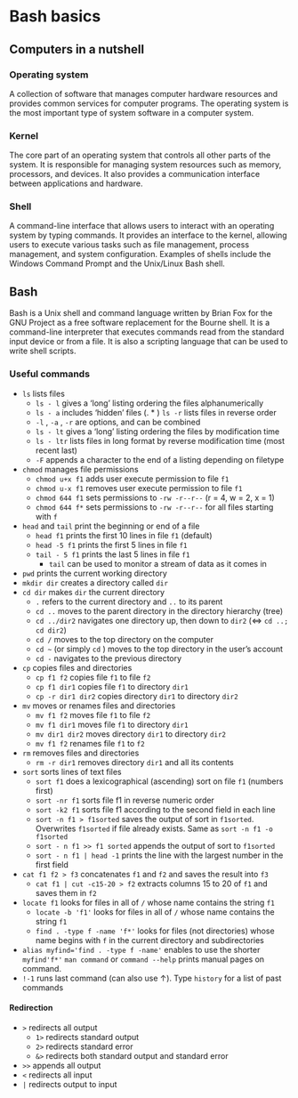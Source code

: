 # Bash basics

## Computers in a nutshell

### Operating system

A collection of software that manages computer hardware resources and provides common services for computer programs.
The operating system is the most important type of system software in a computer system.

### Kernel

The core part of an operating system that controls all other parts of the system.
It is responsible for managing system resources such as memory, processors, and devices.
It also provides a communication interface between applications and hardware.

### Shell

A command-line interface that allows users to interact with an operating system by typing commands.
It provides an interface to the kernel, allowing users to execute various tasks such as file management, process management, and system configuration.
Examples of shells include the Windows Command Prompt and the Unix/Linux Bash shell.

## Bash

Bash is a Unix shell and command language written by Brian Fox for the GNU Project as a free software replacement for the Bourne shell.
It is a command-line interpreter that executes commands read from the standard input device or from a file.
It is also a scripting language that can be used to write shell scripts.

### Useful commands

- `ls` lists files
  - `ls - l` gives a ‘long’ listing ordering the files alphanumerically
  - `ls - a` includes ‘hidden’ files (. * ) `ls -r` lists files in reverse order
  - `-l` , `-a` , `-r` are options, and can be combined
  - `ls - lt` gives a ‘long’ listing ordering the files by modification time
  - `ls - ltr` lists files in long format by reverse modification time (most recent last)
  - `-F` appends a character to the end of a listing depending on filetype
- `chmod` manages file permissions
  - `chmod u+x f1` adds user execute permission to file `f1`
  - `chmod u-x f1` removes user execute permission to file `f1`
  - `chmod 644 f1` sets permissions to `-rw -r--r--` (r = 4, w = 2, x = 1)
  - `chmod 644 f*` sets permissions to `-rw -r--r--` for all files starting with `f`
- `head` and `tail` print the beginning or end of a file
  - `head f1` prints the first 10 lines in file `f1` (default)
  - `head -5 f1` prints the first 5 lines in file `f1`
  - `tail - 5 f1` prints the last 5 lines in file `f1`
    - `tail` can be used to monitor a stream of data as it comes in
- `pwd` prints the current working directory
- `mkdir dir` creates a directory called `dir`
- `cd dir` makes `dir` the current directory
  - `.` refers to the current directory and `..` to its parent
  - `cd ..` moves to the parent directory in the directory hierarchy (tree)
  - `cd ../dir2` navigates one directory up, then down to `dir2` (⇔ `cd ..; cd dir2`)
  - `cd /` moves to the top directory on the computer
  - `cd ~` (or simply `cd` ) moves to the top directory in the user’s account
  - `cd -` navigates to the previous directory
- `cp` copies files and directories
  - `cp f1 f2` copies file `f1` to file `f2`
  - `cp f1 dir1` copies file `f1` to directory `dir1`
  - `cp -r dir1 dir2` copies directory `dir1` to directory `dir2`
- `mv` moves or renames files and directories
  - `mv f1 f2` moves file `f1` to file `f2`
  - `mv f1 dir1` moves file `f1` to directory `dir1`
  - `mv dir1 dir2` moves directory `dir1` to directory `dir2`
  - `mv f1 f2` renames file `f1` to `f2`
- `rm` removes files and directories
  - `rm -r dir1` removes directory `dir1` and all its contents
- `sort` sorts lines of text files
  - `sort f1` does a lexicographical (ascending) sort on file `f1` (numbers first)
  - `sort -nr f1` sorts file f1 in reverse numeric order
  - `sort -k2 f1` sorts file f1 according to the second field in each line
  - `sort -n f1 > f1sorted` saves the output of sort in `f1sorted`. Overwrites `f1sorted` if file already exists. Same as `sort -n f1 -o f1sorted`
  - `sort - n f1 >> f1 sorted` appends the output of sort to `f1sorted`
  - `sort - n f1 | head -1` prints the line with the largest number in the first field
- `cat f1 f2 > f3` concatenates `f1` and `f2` and saves the result into `f3`
  - `cat f1 | cut -c15-20 > f2` extracts columns 15 to 20 of `f1` and saves them in `f2`
- `locate f1` looks for files in all of `/` whose name contains the string `f1`
  - `locate -b 'f1'` looks for files in all of `/` whose name contains the string `f1`
  - `find . -type f -name 'f*'` looks for files (not directories) whose name begins with `f` in the current directory and subdirectories
- `alias myfind='find . -type f -name'` enables to use the shorter `myfind'f*'` `man command` or `command --help` prints manual pages on command.
- `!-1` runs last command (can also use ↑). Type `history` for a list of past commands

#### Redirection

- `>` redirects all output
  - `1>` redirects standard output
  - `2>` redirects standard error
  - `&>` redirects both standard output and standard error
- `>>` appends all output
- `<` redirects all input
- `|` redirects output to input
